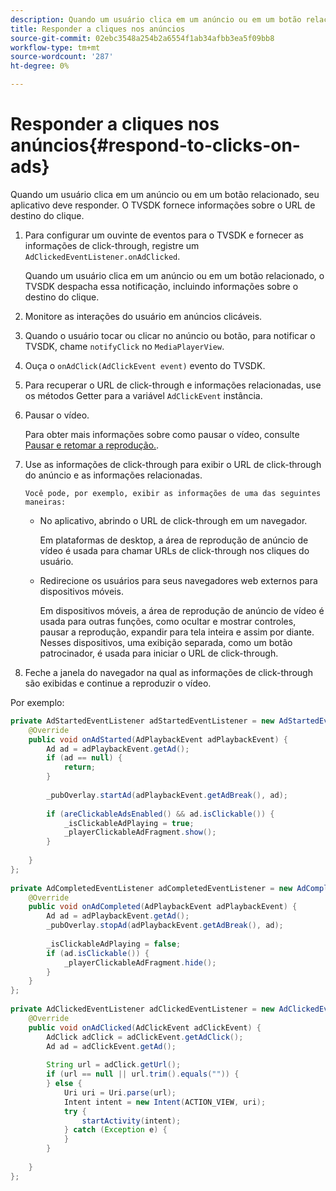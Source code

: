 ```yaml
---
description: Quando um usuário clica em um anúncio ou em um botão relacionado, seu aplicativo deve responder. O TVSDK fornece informações sobre o URL de destino do clique.
title: Responder a cliques nos anúncios
source-git-commit: 02ebc3548a254b2a6554f1ab34afbb3ea5f09bb8
workflow-type: tm+mt
source-wordcount: '287'
ht-degree: 0%

---
```


# Responder a cliques nos anúncios{#respond-to-clicks-on-ads}

Quando um usuário clica em um anúncio ou em um botão relacionado, seu aplicativo deve responder. O TVSDK fornece informações sobre o URL de destino do clique.

1. Para configurar um ouvinte de eventos para o TVSDK e fornecer as informações de click-through, registre um `AdClickedEventListener.onAdClicked`.

   Quando um usuário clica em um anúncio ou em um botão relacionado, o TVSDK despacha essa notificação, incluindo informações sobre o destino do clique.
1. Monitore as interações do usuário em anúncios clicáveis.
1. Quando o usuário tocar ou clicar no anúncio ou botão, para notificar o TVSDK, chame `notifyClick` no `MediaPlayerView`.
1. Ouça o `onAdClick(AdClickEvent event)` evento do TVSDK.
1. Para recuperar o URL de click-through e informações relacionadas, use os métodos Getter para a variável `AdClickEvent` instância.
1. Pausar o vídeo.

   Para obter mais informações sobre como pausar o vídeo, consulte [Pausar e retomar a reprodução.](../../ad-insertion/clickable-ads/android-1.4-pausing-resuming-playback.md).
1. Use as informações de click-through para exibir o URL de click-through do anúncio e as informações relacionadas.

       Você pode, por exemplo, exibir as informações de uma das seguintes maneiras:
   
   * No aplicativo, abrindo o URL de click-through em um navegador.

     Em plataformas de desktop, a área de reprodução de anúncio de vídeo é usada para chamar URLs de click-through nos cliques do usuário.
   * Redirecione os usuários para seus navegadores web externos para dispositivos móveis.

     Em dispositivos móveis, a área de reprodução de anúncio de vídeo é usada para outras funções, como ocultar e mostrar controles, pausar a reprodução, expandir para tela inteira e assim por diante. Nesses dispositivos, uma exibição separada, como um botão patrocinador, é usada para iniciar o URL de click-through.

1. Feche a janela do navegador na qual as informações de click-through são exibidas e continue a reproduzir o vídeo.

<!--<a id="example_2D93228E510D438C8AB5559897817A47"></a>-->

Por exemplo:

```java
private AdStartedEventListener adStartedEventListener = new AdStartedEventListener() { 
    @Override 
    public void onAdStarted(AdPlaybackEvent adPlaybackEvent) { 
        Ad ad = adPlaybackEvent.getAd(); 
        if (ad == null) { 
            return; 
        } 
 
        _pubOverlay.startAd(adPlaybackEvent.getAdBreak(), ad); 
 
        if (areClickableAdsEnabled() && ad.isClickable()) { 
            _isClickableAdPlaying = true; 
            _playerClickableAdFragment.show(); 
        } 
 
    } 
}; 
 
private AdCompletedEventListener adCompletedEventListener = new AdCompletedEventListener() { 
    @Override 
    public void onAdCompleted(AdPlaybackEvent adPlaybackEvent) { 
        Ad ad = adPlaybackEvent.getAd(); 
        _pubOverlay.stopAd(adPlaybackEvent.getAdBreak(), ad); 
 
        _isClickableAdPlaying = false; 
        if (ad.isClickable()) { 
            _playerClickableAdFragment.hide(); 
        } 
    } 
}; 
 
private AdClickedEventListener adClickedEventListener = new AdClickedEventListener() { 
    @Override 
    public void onAdClicked(AdClickEvent adClickEvent) { 
        AdClick adClick = adClickEvent.getAdClick(); 
        Ad ad = adClickEvent.getAd(); 
 
        String url = adClick.getUrl(); 
        if (url == null || url.trim().equals("")) { 
        } else { 
            Uri uri = Uri.parse(url); 
            Intent intent = new Intent(ACTION_VIEW, uri); 
            try { 
                startActivity(intent); 
            } catch (Exception e) { 
            } 
        } 
 
    } 
}; 
```
